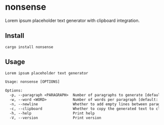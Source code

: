 # nonsense
Lorem ipsum placeholder text generator with clipboard integration.

## Install

```shell
cargo install nonsense
```

## Usage

```txt
Lorem ipsum placeholder text generator

Usage: nonsense [OPTIONS]

Options:
  -p, --paragraph <PARAGRAPH>  Number of paragraphs to generate [default: 1]
  -w, --word <WORD>            Number of words per paragraph [default: 64]
  -n, --newline                Whether to add empty lines between paragraphs
  -c, --clipboard              Whether to copy the generated text to clipboard
  -h, --help                   Print help
  -V, --version                Print version
```
